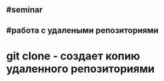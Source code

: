 ## #seminar

## #работа с удалеными репозиториями

# git clone - создает копию удаленного репозиториями
